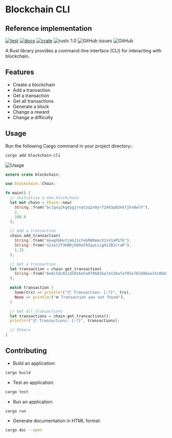 # Blockchain CLI

## Reference implementation

[![test](https://github.com/slavik-pastushenko/blockchain-rust/actions/workflows/test.yml/badge.svg)](https://github.com/slavik-pastushenko/blockchain-rust/actions/workflows/test.yml)
[![docs](https://docs.rs/blockchain-cli/badge.svg)](https://docs.rs/blockchain-cli)
[![crate](https://img.shields.io/crates/v/blockchain-cli.svg)](https://crates.io/crates/blockchain-cli)
![rustc 1.0](https://img.shields.io/badge/rustc-1.0+-red.svg)
![GitHub issues](https://img.shields.io/github/issues/slavik-pastushenko/blockchain-rust)
![GitHub](https://img.shields.io/github/license/slavik-pastushenko/blockchain-rust)

A Rust library provides a command-line interface (CLI) for interacting with blockchain.

## Features

- Create a blockchain
- Add a transaction
- Get a transaction
- Get all transactions
- Generate a block
- Change a reward
- Change a difficulty

## Usage

Run the following Cargo command in your project directory::

```bash
cargo add blockchain-cli
```

![Usage](https://github.com/slavik-pastushenko/blockchain-rust/assets/16807375/f9f15dbf-8594-4a1c-9d7a-675567a205da)

```rust
extern crate blockchain;

use blockchain::Chain;

fn main() {
  // Initialise a new blockchain
  let mut chain = Chain::new(
    String::from("bc1qxy2kgdygjrsqtzq2n0yrf2493p83kkfjhx0wlh"),
    2,
    100.0
  );

  // Add a transaction
  chain.add_transaction(
    String::from("mxwgXGHxtjmGJ1cFebRW9emcV2vV1aPGfk"),
    String::from("n2zet2T3KNRjD69oF9ZquLsigH1ZBJcraR"),
    1.25
  );

  // Get a transaction
  let transaction = chain.get_transaction(
    String::from("6e8c5dc01145016e5a979683ba7e13bafaf85e765490aa33c0bba1f41cf581ed")
  );

  match transaction {
    Some(trx) => println!("📦 Transaction: {:?}", trx),
    None => println!("❌ Transaction was not found"),
  }

  // Get all transactions
  let transactions = chain.get_transactions();
  println!("📦 Transactions: {:?}", transactions);

  // Others
}
```

## Contributing

- Build an application:

```bash
cargo build
```

- Test an application:

```bash
cargo test
```

- Run an application:

```bash
cargo run
```

- Generate documentation in HTML format:

```bash
cargo doc --open
```
